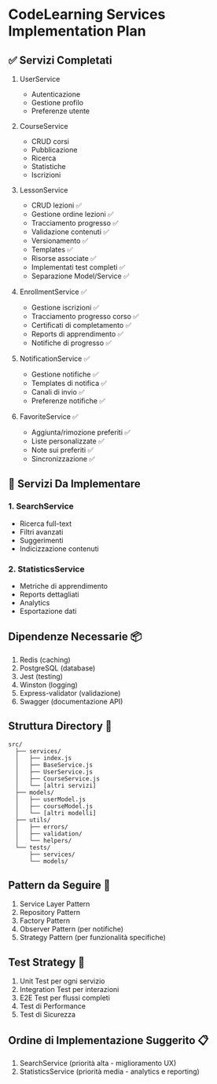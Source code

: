 # CodeLearning Services Implementation Plan

## ✅ Servizi Completati
1. UserService
   - Autenticazione
   - Gestione profilo
   - Preferenze utente

2. CourseService
   - CRUD corsi
   - Pubblicazione
   - Ricerca
   - Statistiche
   - Iscrizioni

3. LessonService
   - CRUD lezioni ✅
   - Gestione ordine lezioni ✅
   - Tracciamento progresso ✅
   - Validazione contenuti ✅
   - Versionamento ✅ 
   - Templates ✅
   - Risorse associate ✅
   - Implementati test completi ✅
   - Separazione Model/Service ✅

4. EnrollmentService ✅
   - Gestione iscrizioni ✅
   - Tracciamento progresso corso ✅
   - Certificati di completamento ✅
   - Reports di apprendimento ✅
   - Notifiche di progresso ✅

5. NotificationService ✅
   - Gestione notifiche ✅
   - Templates di notifica ✅
   - Canali di invio ✅
   - Preferenze notifiche ✅

6. FavoriteService ✅
   - Aggiunta/rimozione preferiti ✅
   - Liste personalizzate ✅
   - Note sui preferiti ✅
   - Sincronizzazione ✅

## 🚀 Servizi Da Implementare

### 1. SearchService
- Ricerca full-text
- Filtri avanzati
- Suggerimenti
- Indicizzazione contenuti

### 2. StatisticsService
- Metriche di apprendimento
- Reports dettagliati
- Analytics
- Esportazione dati

## Dipendenze Necessarie 📦
1. Redis (caching)
2. PostgreSQL (database)
3. Jest (testing)
4. Winston (logging)
5. Express-validator (validazione)
6. Swagger (documentazione API)

## Struttura Directory 📁
```
src/
  ├── services/
  │   ├── index.js
  │   ├── BaseService.js
  │   ├── UserService.js
  │   ├── CourseService.js
  │   └── [altri servizi]
  ├── models/
  │   ├── userModel.js
  │   ├── courseModel.js
  │   └── [altri modelli]
  ├── utils/
  │   ├── errors/
  │   ├── validation/
  │   └── helpers/
  └── tests/
      ├── services/
      └── models/
```

## Pattern da Seguire 🎯
1. Service Layer Pattern
2. Repository Pattern 
3. Factory Pattern
4. Observer Pattern (per notifiche)
5. Strategy Pattern (per funzionalità specifiche)

## Test Strategy 🧪
1. Unit Test per ogni servizio
2. Integration Test per interazioni
3. E2E Test per flussi completi
4. Test di Performance
5. Test di Sicurezza

## Ordine di Implementazione Suggerito 📋
1. SearchService (priorità alta - miglioramento UX)
2. StatisticsService (priorità media - analytics e reporting)